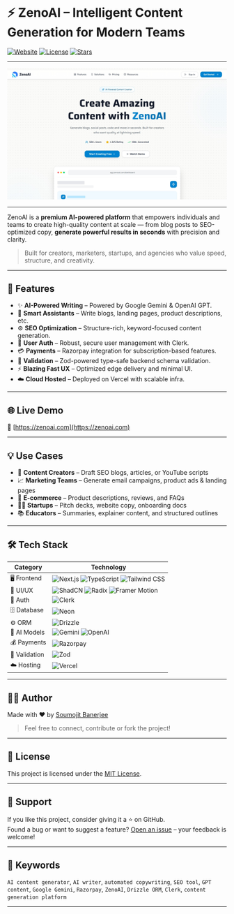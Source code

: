 # ⚡ ZenoAI – Intelligent Content Generation for Modern Teams

[![Website](https://img.shields.io/badge/Visit%20Live%20Site-ZenoAI.com-6366f1?style=flat-square&logo=google-chrome&logoColor=white)](https://zenoai.com)
[![License](https://img.shields.io/github/license/soumojit622/zenoai?style=flat-square)](./LICENSE)
[![Stars](https://img.shields.io/github/stars/soumojit622/zenoai?style=flat-square)](https://github.com/soumojit622/zenoai/stargazers)

---

![ZenoAI Banner](https://github.com/soumojit622/ZenoAI/blob/master/public/banner.jpg)
<!-- Replace with your GitHub or Vercel-hosted image -->

---

ZenoAI is a **premium AI-powered platform** that empowers individuals and teams to create high-quality content at scale — from blog posts to SEO-optimized copy, **generate powerful results in seconds** with precision and clarity.

> Built for creators, marketers, startups, and agencies who value speed, structure, and creativity.

---

## 🚀 Features

- ✨ **AI-Powered Writing** – Powered by Google Gemini & OpenAI GPT.
- 🧠 **Smart Assistants** – Write blogs, landing pages, product descriptions, etc.
- ⚙️ **SEO Optimization** – Structure-rich, keyword-focused content generation.
- 🔐 **User Auth** – Robust, secure user management with Clerk.
- 💳 **Payments** – Razorpay integration for subscription-based features.
- 🧪 **Validation** – Zod-powered type-safe backend schema validation.
- ⚡ **Blazing Fast UX** – Optimized edge delivery and minimal UI.
- ☁️ **Cloud Hosted** – Deployed on Vercel with scalable infra.

---

## 🌐 Live Demo

🔗 [https://zenoai.com](https://zenoai.com)

---

## 💡 Use Cases

- 📝 **Content Creators** – Draft SEO blogs, articles, or YouTube scripts
- 📈 **Marketing Teams** – Generate email campaigns, product ads & landing pages
- 🛒 **E-commerce** – Product descriptions, reviews, and FAQs
- 🧑‍💻 **Startups** – Pitch decks, website copy, onboarding docs
- 📚 **Educators** – Summaries, explainer content, and structured outlines

---

## 🛠️ Tech Stack

| Category        | Technology                                                                 |
|----------------|------------------------------------------------------------------------------|
| 🖥️ Frontend     | ![Next.js](https://img.shields.io/badge/Next.js-000?logo=next.js&logoColor=white) ![TypeScript](https://img.shields.io/badge/TypeScript-3178C6?logo=typescript&logoColor=white) ![Tailwind CSS](https://img.shields.io/badge/TailwindCSS-38B2AC?logo=tailwind-css&logoColor=white) |
| 🎨 UI/UX        | ![ShadCN](https://img.shields.io/badge/ShadCN_UI-000000?logo=radix-ui&logoColor=white) ![Radix](https://img.shields.io/badge/Radix_UI-F5F5F5?logo=radix-ui&logoColor=000000) ![Framer Motion](https://img.shields.io/badge/Framer_Motion-0055FF?logo=framer&logoColor=white) |
| 🔐 Auth        | ![Clerk](https://img.shields.io/badge/Clerk-3A0CA3?logo=clerk&logoColor=white) |
| 🗄️ Database     | ![Neon](https://img.shields.io/badge/Neon-0086FF?logo=postgresql&logoColor=white) |
| ⚙️ ORM         | ![Drizzle](https://img.shields.io/badge/Drizzle-000000?logo=drizzle&logoColor=white) |
| 🤖 AI Models    | ![Gemini](https://img.shields.io/badge/Gemini-4285F4?logo=google&logoColor=white) ![OpenAI](https://img.shields.io/badge/OpenAI-412991?logo=openai&logoColor=white) |
| 💰 Payments     | ![Razorpay](https://img.shields.io/badge/Razorpay-02042B?logo=razorpay&logoColor=white) |
| 🧪 Validation   | ![Zod](https://img.shields.io/badge/Zod-DD0031?logo=typescript&logoColor=white) |
| ☁️ Hosting     | ![Vercel](https://img.shields.io/badge/Vercel-000000?logo=vercel&logoColor=white) |

---

## 🧑‍💻 Author

Made with ❤️ by [Soumojit Banerjee](https://github.com/soumojit622)

> Feel free to connect, contribute or fork the project!

---

## 📄 License

This project is licensed under the [MIT License](./LICENSE).

---

## 🌟 Support

If you like this project, consider giving it a ⭐ on GitHub.  
Found a bug or want to suggest a feature? [Open an issue](https://github.com/soumojit622/zenoai/issues) – your feedback is welcome!

---

## 🔗 Keywords

`AI content generator`, `AI writer`, `automated copywriting`, `SEO tool`, `GPT content`, `Google Gemini`, `Razorpay`, `ZenoAI`, `Drizzle ORM`, `Clerk`, `content generation platform`

---
